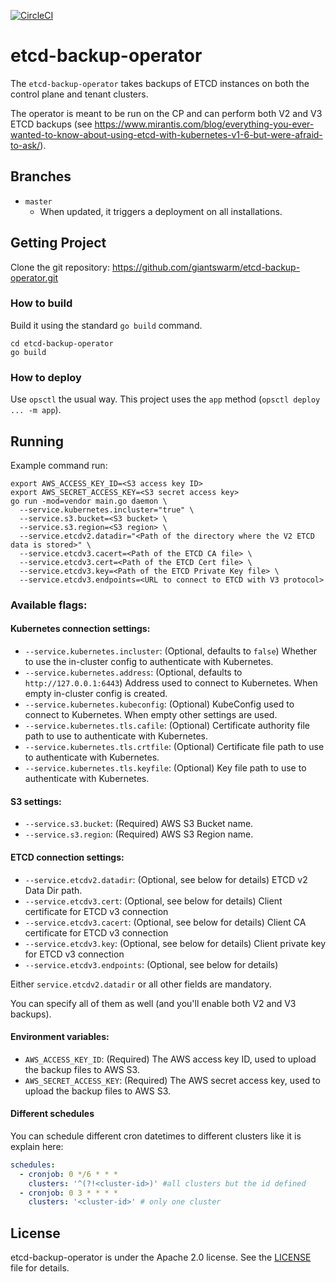 [![CircleCI](https://circleci.com/gh/giantswarm/etcd-backup-operator.svg?&style=shield&circle-token=cfd916d774b98d091010b3cfd102168b77bfc635)](https://circleci.com/gh/giantswarm/etcd-backup-operator)

# etcd-backup-operator

The `etcd-backup-operator` takes backups of ETCD instances on both the control plane and tenant clusters.

The operator is meant to be run on the CP and can perform both V2 and V3 ETCD backups (see https://www.mirantis.com/blog/everything-you-ever-wanted-to-know-about-using-etcd-with-kubernetes-v1-6-but-were-afraid-to-ask/).  

## Branches

- `master`
  - When updated, it triggers a deployment on all installations.
  
## Getting Project

Clone the git repository: https://github.com/giantswarm/etcd-backup-operator.git

### How to build

Build it using the standard `go build` command.

```
cd etcd-backup-operator
go build
```

### How to deploy

Use `opsctl` the usual way. This project uses the `app` method (`opsctl deploy ... -m app`).

## Running

Example command run:
```
export AWS_ACCESS_KEY_ID=<S3 access key ID>
export AWS_SECRET_ACCESS_KEY=<S3 secret access key>
go run -mod=vendor main.go daemon \
  --service.kubernetes.incluster="true" \
  --service.s3.bucket=<S3 bucket> \
  --service.s3.region=<S3 region> \
  --service.etcdv2.datadir="<Path of the directory where the V2 ETCD data is stored>" \
  --service.etcdv3.cacert=<Path of the ETCD CA file> \
  --service.etcdv3.cert=<Path of the ETCD Cert file> \
  --service.etcdv3.key=<Path of the ETCD Private Key file> \
  --service.etcdv3.endpoints=<URL to connect to ETCD with V3 protocol>
```

### Available flags:

#### Kubernetes connection settings:

- `--service.kubernetes.incluster`: (Optional, defaults to `false`) Whether to use the in-cluster config to authenticate with Kubernetes.
- `--service.kubernetes.address`: (Optional, defaults to `http://127.0.0.1:6443`) Address used to connect to Kubernetes. When empty in-cluster config is created.
- `--service.kubernetes.kubeconfig`: (Optional) KubeConfig used to connect to Kubernetes. When empty other settings are used.
- `--service.kubernetes.tls.cafile`: (Optional) Certificate authority file path to use to authenticate with Kubernetes.
- `--service.kubernetes.tls.crtfile`: (Optional) Certificate file path to use to authenticate with Kubernetes.
- `--service.kubernetes.tls.keyfile`: (Optional) Key file path to use to authenticate with Kubernetes.

#### S3 settings:

- `--service.s3.bucket`: (Required) AWS S3 Bucket name.
- `--service.s3.region`: (Required) AWS S3 Region name.

#### ETCD connection settings:

- `--service.etcdv2.datadir`: (Optional, see below for details) ETCD v2 Data Dir path.
- `--service.etcdv3.cert`: (Optional, see below for details) Client certificate for ETCD v3 connection
- `--service.etcdv3.cacert`: (Optional, see below for details) Client CA certificate for ETCD v3 connection
- `--service.etcdv3.key`: (Optional, see below for details) Client private key for ETCD v3 connection
- `--service.etcdv3.endpoints`: (Optional, see below for details) 

Either `service.etcdv2.datadir` or all other fields are mandatory.

You can specify all of them as well (and you'll enable both V2 and V3 backups).

#### Environment variables:

- `AWS_ACCESS_KEY_ID`: (Required) The AWS access key ID, used to upload the backup files to AWS S3. 
- `AWS_SECRET_ACCESS_KEY`: (Required) The AWS secret access key, used to upload the backup files to AWS S3.

#### Different schedules

You can schedule different cron datetimes to different clusters like it is explain here:

```yaml
schedules:
  - cronjob: 0 */6 * * *
    clusters: '^(?!<cluster-id>)' #all clusters but the id defined
  - cronjob: 0 3 * * * *
    clusters: '<cluster-id>' # only one cluster
```

## License

etcd-backup-operator is under the Apache 2.0 license. See the [LICENSE](LICENSE) file for
details.
